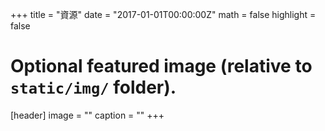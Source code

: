 +++
title = "資源"
date = "2017-01-01T00:00:00Z"
math = false
highlight = false


# Optional featured image (relative to `static/img/` folder).
[header]
image = ""
caption = ""
+++
